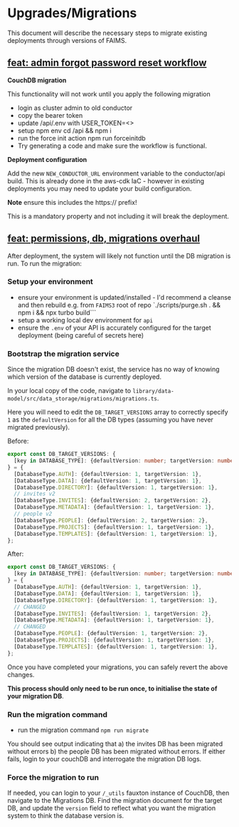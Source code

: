 # Upgrades/Migrations

This document will describe the necessary steps to migrate existing deployments through versions of FAIMS.

## [feat: admin forgot password reset workflow](https://github.com/FAIMS/FAIMS3/pull/1334)

**CouchDB migration**

This functionality will not work until you apply the following migration

- login as cluster admin to old conductor
- copy the bearer token
- update /api/.env with USER_TOKEN=<>
- setup npm env cd /api && npm i
- run the force init action npm run forceinitdb
- Try generating a code and make sure the workflow is functional.

**Deployment configuration**

Add the new `NEW_CONDUCTOR_URL` environment variable to the conductor/api build. This is already done in the aws-cdk IaC - however in existing deployments you may need to update your build configuration.

**Note** ensure this includes the https:// prefix!

This is a mandatory property and not including it will break the deployment.

## [feat: permissions, db, migrations overhaul](https://github.com/FAIMS/FAIMS3/pull/1380)

After deployment, the system will likely not function until the DB migration is run. To run the migration:

### Setup your environment

- ensure your environment is updated/installed - I'd recommend a cleanse and then rebuild e.g. from `FAIMS3` root of repo `./scripts/purge.sh . && npm i && npx turbo build```
- setup a working local dev environment for `api`
- ensure the `.env` of your API is accurately configured for the target deployment (being careful of secrets here)

### Bootstrap the migration service

Since the migration DB doesn't exist, the service has no way of knowing which version of the database is currently deployed.

In your local copy of the code, navigate to `library/data-model/src/data_storage/migrations/migrations.ts`.

Here you will need to edit the `DB_TARGET_VERSIONS` array to correctly specify `1` as the `defaultVersion` for all the DB types (assuming you have never migrated previously).

Before:

```typescript
export const DB_TARGET_VERSIONS: {
  [key in DATABASE_TYPE]: {defaultVersion: number; targetVersion: number};
} = {
  [DatabaseType.AUTH]: {defaultVersion: 1, targetVersion: 1},
  [DatabaseType.DATA]: {defaultVersion: 1, targetVersion: 1},
  [DatabaseType.DIRECTORY]: {defaultVersion: 1, targetVersion: 1},
  // invites v2
  [DatabaseType.INVITES]: {defaultVersion: 2, targetVersion: 2},
  [DatabaseType.METADATA]: {defaultVersion: 1, targetVersion: 1},
  // people v2
  [DatabaseType.PEOPLE]: {defaultVersion: 2, targetVersion: 2},
  [DatabaseType.PROJECTS]: {defaultVersion: 1, targetVersion: 1},
  [DatabaseType.TEMPLATES]: {defaultVersion: 1, targetVersion: 1},
};
```

After:

```typescript
export const DB_TARGET_VERSIONS: {
  [key in DATABASE_TYPE]: {defaultVersion: number; targetVersion: number};
} = {
  [DatabaseType.AUTH]: {defaultVersion: 1, targetVersion: 1},
  [DatabaseType.DATA]: {defaultVersion: 1, targetVersion: 1},
  [DatabaseType.DIRECTORY]: {defaultVersion: 1, targetVersion: 1},
  // CHANGED
  [DatabaseType.INVITES]: {defaultVersion: 1, targetVersion: 2},
  [DatabaseType.METADATA]: {defaultVersion: 1, targetVersion: 1},
  // CHANGED
  [DatabaseType.PEOPLE]: {defaultVersion: 1, targetVersion: 2},
  [DatabaseType.PROJECTS]: {defaultVersion: 1, targetVersion: 1},
  [DatabaseType.TEMPLATES]: {defaultVersion: 1, targetVersion: 1},
};
```

Once you have completed your migrations, you can safely revert the above changes.

**This process should only need to be run once, to initialise the state of your migration DB**.

### Run the migration command

- run the migration command `npm run migrate`

You should see output indicating that a) the invites DB has been migrated without errors b) the people DB has been migrated without errors. If either fails, login to your couchDB and interrogate the migration DB logs.

### Force the migration to run 

If needed, you can login to your `/_utils` fauxton instance of CouchDB, then navigate to the Migrations DB. Find the migration document for the target DB, and update the `version` field to reflect what you want the migration system to think the database version is.
